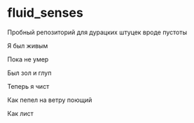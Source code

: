 # fluid_senses
Пробный репозиторий для дурацких штуцек вроде пустоты


Я был живым

Пока не умер

Был зол и глуп

Теперь я чист

Как пепел на ветру поющий

Как лист
